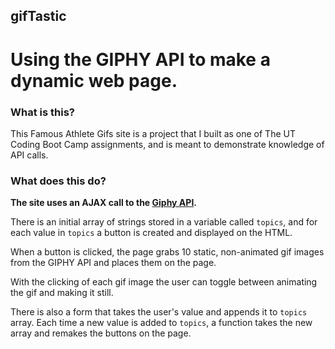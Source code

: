 ## gifTastic

# Using the GIPHY API to make a dynamic web page.

### What is this?

This Famous Athlete Gifs site is a project that I built as one of 
The UT Coding Boot Camp assignments, and is meant to demonstrate knowledge of API calls. 

### What does this do?

**The site uses an AJAX call to the [Giphy API](https://github.com/Giphy).**

There is an initial array of strings stored in a variable called `topics`, and for each value in `topics` a button is created and displayed on the HTML. 

When a button is clicked, the page grabs 10 static, non-animated gif images from the GIPHY API and places them on the page.

With the clicking of each gif image the user can toggle between animating the gif and making it still.

There is also a form that takes the user's value and appends it to `topics` array. Each time a new value is added to `topics`, a function takes the new array and remakes the buttons on the page.
